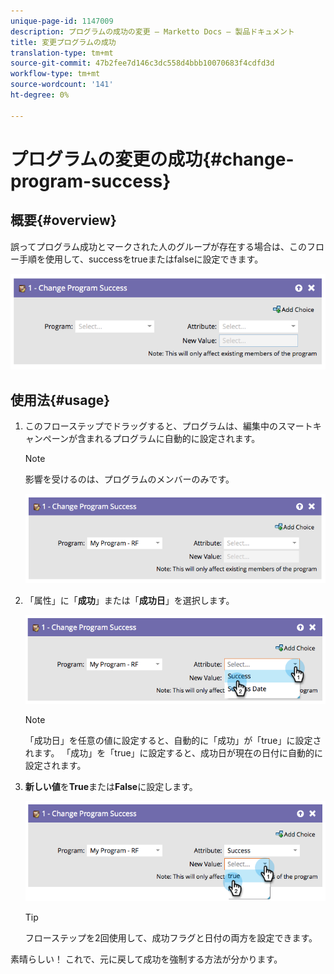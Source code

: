 ```yaml
---
unique-page-id: 1147009
description: プログラムの成功の変更 — Marketto Docs — 製品ドキュメント
title: 変更プログラムの成功
translation-type: tm+mt
source-git-commit: 47b2fee7d146c3dc558d4bbb10070683f4cdfd3d
workflow-type: tm+mt
source-wordcount: '141'
ht-degree: 0%

---
```



# プログラムの変更の成功{#change-program-success}

## 概要{#overview}

誤ってプログラム成功とマークされた人のグループが存在する場合は、このフロー手順を使用して、successをtrueまたはfalseに設定できます。

![](assets/image2014-9-22-14-3a45-3a8.png)

## 使用法{#usage}

1. このフローステップでドラッグすると、プログラムは、編集中のスマートキャンペーンが含まれるプログラムに自動的に設定されます。

   >[!NOTE]
   >
   >影響を受けるのは、プログラムのメンバーのみです。

   ![](assets/image2014-9-22-14-3a45-3a35.png)

1. 「属性」に「**成功**」または「**成功日**」を選択します。

   ![](assets/image2014-9-22-14-3a45-3a39.png)

   >[!NOTE]
   >
   >「成功日」を任意の値に設定すると、自動的に「成功」が「true」に設定されます。 「成功」を「true」に設定すると、成功日が現在の日付に自動的に設定されます。

1. **新しい値**&#x200B;を&#x200B;**True**&#x200B;または&#x200B;**False**&#x200B;に設定します。

   ![](assets/image2014-9-22-14-3a45-3a55.png)

   >[!TIP]
   >
   >フローステップを2回使用して、成功フラグと日付の両方を設定できます。

素晴らしい！ これで、元に戻して成功を強制する方法が分かります。